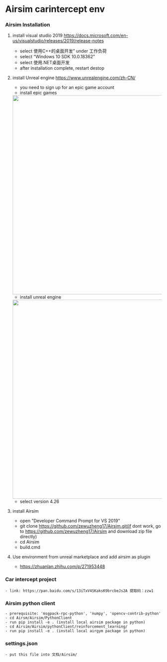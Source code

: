 # Airsim carintercept env

### Airsim Installation

1. install visual studio 2019 https://docs.microsoft.com/en-us/visualstudio/releases/2019/release-notes
    - select 使用C++的桌面开发” under 工作负荷
    - select “Windows 10 SDK 10.0.18362”
    - select 使用.NET桌面开发
    - after installation complete, restart destop

2. install Unreal engine https://www.unrealengine.com/zh-CN/
    - you need to sign up for an epic game account
    - install epic games
    
    <img width="640" height="640" src="https://user-images.githubusercontent.com/85209880/144985961-1da6be19-5e89-4fd1-a2c2-f09471875dcd.png"/>
    
    - install unreal engine 
    
    <img width="640" height="640" src="https://user-images.githubusercontent.com/85209880/144958513-2d4bb89b-0682-4177-a71c-4dd4e61806bb.png"/>
    
    - select version 4.26
    
3. install Airsim
    - open "Developer Command Prompt for VS 2019"
    - git clone https://github.com/zewuzheng17/Airsim.git(if dont work, go to https://github.com/zewuzheng17/Airsim and download zip file directly)
    - cd Airsim
    - build.cmd
 
4. Use environment from unreal marketplace and add airsim as plugin
    - https://zhuanlan.zhihu.com/p/271953448

### Car intercept project
    - link: https://pan.baidu.com/s/13iTxV4SKaksK9brcbeJs2A 提取码：zzw1

### Airsim python client
    - prerequisite: 'msgpack-rpc-python', 'numpy', 'opencv-contrib-python'
    - cd Airsm/Airsim/PythonClient
    - run pip install -e . (install local airsim package in python)
    - cd Airsim/Airsim/pythonClient/reinforcement_learning/
    - run pip install -e . (install local airgym package in python)
    
### settings.json
    - put this file into 文档/Airsim/ 
